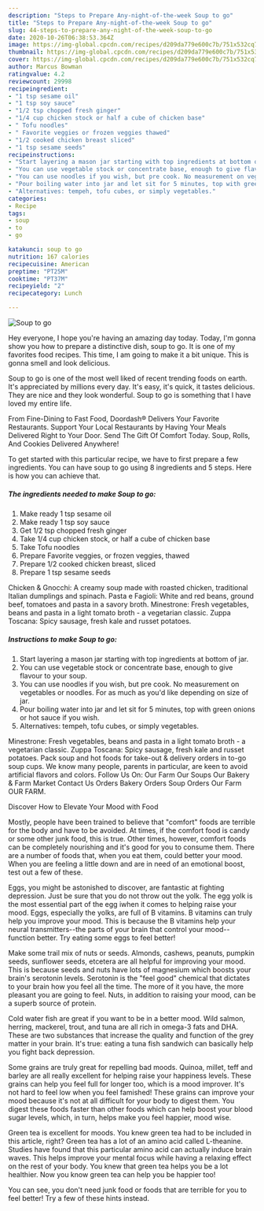 ```yaml
---
description: "Steps to Prepare Any-night-of-the-week Soup to go"
title: "Steps to Prepare Any-night-of-the-week Soup to go"
slug: 44-steps-to-prepare-any-night-of-the-week-soup-to-go
date: 2020-10-26T06:38:53.364Z
image: https://img-global.cpcdn.com/recipes/d209da779e600c7b/751x532cq70/soup-to-go-recipe-main-photo.jpg
thumbnail: https://img-global.cpcdn.com/recipes/d209da779e600c7b/751x532cq70/soup-to-go-recipe-main-photo.jpg
cover: https://img-global.cpcdn.com/recipes/d209da779e600c7b/751x532cq70/soup-to-go-recipe-main-photo.jpg
author: Marcus Bowman
ratingvalue: 4.2
reviewcount: 29998
recipeingredient:
- "1 tsp sesame oil"
- "1 tsp soy sauce"
- "1/2 tsp chopped fresh ginger"
- "1/4 cup chicken stock or half a cube of chicken base"
- " Tofu noodles"
- " Favorite veggies or frozen veggies thawed"
- "1/2 cooked chicken breast sliced"
- "1 tsp sesame seeds"
recipeinstructions:
- "Start layering a mason jar starting with top ingredients at bottom of jar."
- "You can use vegetable stock or concentrate base, enough to give flavour to your soup."
- "You can use noodles if you wish, but pre cook. No measurement on vegetables or noodles. For as much as you&#39;d like depending on size of jar."
- "Pour boiling water into jar and let sit for 5 minutes, top with green onions or hot sauce if you wish."
- "Alternatives: tempeh, tofu cubes, or simply vegetables."
categories:
- Recipe
tags:
- soup
- to
- go

katakunci: soup to go 
nutrition: 167 calories
recipecuisine: American
preptime: "PT25M"
cooktime: "PT37M"
recipeyield: "2"
recipecategory: Lunch

---
```



![Soup to go](https://img-global.cpcdn.com/recipes/d209da779e600c7b/751x532cq70/soup-to-go-recipe-main-photo.jpg)

Hey everyone, I hope you're having an amazing day today. Today, I'm gonna show you how to prepare a distinctive dish, soup to go. It is one of my favorites food recipes. This time, I am going to make it a bit unique. This is gonna smell and look delicious.

Soup to go is one of the most well liked of recent trending foods on earth. It's appreciated by millions every day. It's easy, it's quick, it tastes delicious. They are nice and they look wonderful. Soup to go is something that I have loved my entire life.

From Fine-Dining to Fast Food, Doordash® Delivers Your Favorite Restaurants. Support Your Local Restaurants by Having Your Meals Delivered Right to Your Door. Send The Gift Of Comfort Today. Soup, Rolls, And Cookies Delivered Anywhere!


To get started with this particular recipe, we have to first prepare a few ingredients. You can have soup to go using 8 ingredients and 5 steps. Here is how you can achieve that.

<!--inarticleads1-->

##### The ingredients needed to make Soup to go:

1. Make ready 1 tsp sesame oil
1. Make ready 1 tsp soy sauce
1. Get 1/2 tsp chopped fresh ginger
1. Take 1/4 cup chicken stock, or half a cube of chicken base
1. Take  Tofu noodles
1. Prepare  Favorite veggies, or frozen veggies, thawed
1. Prepare 1/2 cooked chicken breast, sliced
1. Prepare 1 tsp sesame seeds


Chicken &amp; Gnocchi: A creamy soup made with roasted chicken, traditional Italian dumplings and spinach. Pasta e Fagioli: White and red beans, ground beef, tomatoes and pasta in a savory broth. Minestrone: Fresh vegetables, beans and pasta in a light tomato broth - a vegetarian classic. Zuppa Toscana: Spicy sausage, fresh kale and russet potatoes. 

<!--inarticleads2-->

##### Instructions to make Soup to go:

1. Start layering a mason jar starting with top ingredients at bottom of jar.
1. You can use vegetable stock or concentrate base, enough to give flavour to your soup.
1. You can use noodles if you wish, but pre cook. No measurement on vegetables or noodles. For as much as you&#39;d like depending on size of jar.
1. Pour boiling water into jar and let sit for 5 minutes, top with green onions or hot sauce if you wish.
1. Alternatives: tempeh, tofu cubes, or simply vegetables.


Minestrone: Fresh vegetables, beans and pasta in a light tomato broth - a vegetarian classic. Zuppa Toscana: Spicy sausage, fresh kale and russet potatoes. Pack soup and hot foods for take-out &amp; delivery orders in to-go soup cups. We know many people, parents in particular, are keen to avoid artificial flavors and colors. Follow Us On: Our Farm Our Soups Our Bakery &amp; Farm Market Contact Us Orders Bakery Orders Soup Orders Our Farm OUR FARM. 

Discover How to Elevate Your Mood with Food


Mostly, people have been trained to believe that "comfort" foods are terrible for the body and have to be avoided. At times, if the comfort food is candy or some other junk food, this is true. Other times, however, comfort foods can be completely nourishing and it's good for you to consume them. There are a number of foods that, when you eat them, could better your mood. When you are feeling a little down and are in need of an emotional boost, test out a few of these.

Eggs, you might be astonished to discover, are fantastic at fighting depression. Just be sure that you do not throw out the yolk. The egg yolk is the most essential part of the egg iwhen it comes to helping raise your mood. Eggs, especially the yolks, are full of B vitamins. B vitamins can truly help you improve your mood. This is because the B vitamins help your neural transmitters--the parts of your brain that control your mood--function better. Try eating some eggs to feel better!

Make some trail mix of nuts or seeds. Almonds, cashews, peanuts, pumpkin seeds, sunflower seeds, etcetera are all helpful for improving your mood. This is because seeds and nuts have lots of magnesium which boosts your brain's serotonin levels. Serotonin is the "feel good" chemical that dictates to your brain how you feel all the time. The more of it you have, the more pleasant you are going to feel. Nuts, in addition to raising your mood, can be a superb source of protein.

Cold water fish are great if you want to be in a better mood. Wild salmon, herring, mackerel, trout, and tuna are all rich in omega-3 fats and DHA. These are two substances that increase the quality and function of the grey matter in your brain. It's true: eating a tuna fish sandwich can basically help you fight back depression. 

Some grains are truly great for repelling bad moods. Quinoa, millet, teff and barley are all really excellent for helping raise your happiness levels. These grains can help you feel full for longer too, which is a mood improver. It's not hard to feel low when you feel famished! These grains can improve your mood because it's not at all difficult for your body to digest them. You digest these foods faster than other foods which can help boost your blood sugar levels, which, in turn, helps make you feel happier, mood wise.

Green tea is excellent for moods. You knew green tea had to be included in this article, right? Green tea has a lot of an amino acid called L-theanine. Studies have found that this particular amino acid can actually induce brain waves. This helps improve your mental focus while having a relaxing effect on the rest of your body. You knew that green tea helps you be a lot healthier. Now you know green tea can help you be happier too!

You can see, you don't need junk food or foods that are terrible for you to feel better! Try  a few  of  these  hints  instead.

